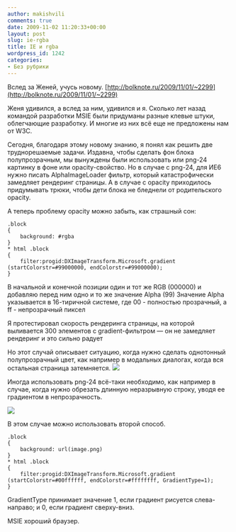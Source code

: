 ```yaml
---
author: makishvili
comments: true
date: 2009-11-02 11:20:33+00:00
layout: post
slug: ie-rgba
title: IE и rgba
wordpress_id: 1242
categories:
- Без рубрики
---
```


Вслед за Женей, учусь новому.
[http://bolknote.ru/2009/11/01/~2299](http://bolknote.ru/2009/11/01/~2299)

Женя удивился, а вслед за ним, удивился и я. Сколько лет назад командой разработки MSIE были придуманы разные клевые штуки, облегчающие разработку. И многие из них всё еще не предложены нам от W3C.

Сегодня, благодаря этому новому знанию, я понял как решить две труднорешаемые задачи. Издавна, чтобы сделать фон блока полупрозрачным, мы вынуждены были использовать или png-24 картинку в фоне или opacity-свойство. Но в случае с png-24, для ИЕ6 нужно писать AlphaImageLoader фильтр, который катастрофически замедляет рендеринг страницы. А в случае с opacity приходилось придумывать трюки, чтобы дети блока не бледнели от родительского opacity.

А теперь проблему opacity можно забыть, как страшный сон:

    
    .block
    {
        background: #rgba
    }
    * html .block
    {
        filter:progid:DXImageTransform.Microsoft.gradient (startColorstr=#99000000, endColorstr=#99000000);
    }


В начальной и конечной позиции один и тот же RGB (000000) и добавляю перед ним одно и то же значение Alpha (99)
Значение Alpha указывается в 16-тиричной системе, где 00 - полностью прозрачный, а ff - непрозрачный пиксел

Я протестировал скорость рендеринга страницы, на которой выливается 300 элементов с gradient-фильтром — он не замедляет рендеринг и это сильно радует

Но этот случай описывает ситуацию, когда нужно сделать однотонный полупрозрачный цвет, как например в модальных диалогах, когда вся остальная страница затемняется. 
![](http://makishvili.com/images/post/2009-11-02-ie-rgba/modal.png)


Иногда использовать png-24 всё-таки необходимо, как например в случае, когда нужно обрезать длинную неразрывную строку, уводя ее градиентом в непрозрачность. 

![](http://makishvili.com/images/post/2009-11-02-ie-rgba/fade.png)

В этом случае можно использовать второй способ.

    
    .block
    {
        background: url(image.png)
    }
    * html .block
    {
        filter:progid:DXImageTransform.Microsoft.gradient (startColorstr=#00ffffff, endColorstr=#ffffffff, GradientType=1);
    }



GradientType принимает значение 1, если градиент рисуется слева-направо; и 0, если градиент сверху-вниз.

MSIE хороший браузер.
